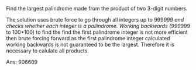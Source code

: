 Find the largest palindrome made from the product of two 3-digit numbers.

The solution uses brute force to go through all integers up to 999*999 and checks whether each integer is a pallindrome. Working backwards (999*999 to 100*100) to find the find the first palindrome integer is not more efficient then brute forcing forward as the first palindrome integer calculated working backwards is not guaranteed to be the largest. Therefore it is necessary to calulate all products.

Ans: 906609